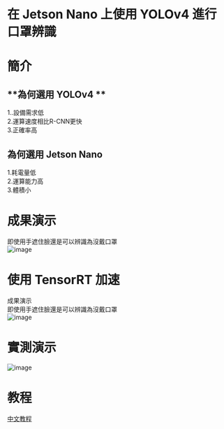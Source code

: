 # **在 Jetson Nano 上使用 YOLOv4 進行口罩辨識**  
# **簡介**
## **為何選用 YOLOv4 **  
1..設備需求低  
2.運算速度相比R-CNN更快  
3.正確率高  
## **為何選用 Jetson Nano**  
1.耗電量低  
2.運算能力高  
3.體積小  
# **成果演示**  
即使用手遮住臉還是可以辨識為沒戴口罩  
![image](https://github.com/guizaida/IN-JETSON-NANO-MASKCHECK-USE-YOLOV4/blob/57172e53deac966817522473fe0165b633b6c725/gif/test1.gif)  

# **使用 TensorRT 加速**  
成果演示  
即使用手遮住臉還是可以辨識為沒戴口罩  
![image](https://github.com/guizaida/IN-JETSON-NANO-MASKCHECK-USE-YOLOV4/blob/57172e53deac966817522473fe0165b633b6c725/gif/test.gif)    

# **實測演示**  
![image](https://github.com/guizaida/IN-JETSON-NANO-MASKCHECK-USE-YOLOV4/blob/8fa73a41bed9b85c96d9a44495e395c3a4b66e74/gif/test10.gif)   

# **教程**  
[中文教程](https://github.com/guizaida/How-to-do-jetson-nano-maskcheck/blob/a7b0d6d2080fc2ba684a6943e766fbba108cb4af/README.md)
